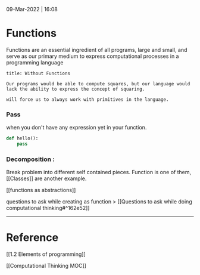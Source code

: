 09-Mar-2022 | 16:08




# Functions

Functions are an essential ingredient of all programs, large and small, and serve as our primary medium to express computational processes in a programming language


```ad-warning
title: Without Functions

Our programs would be able to compute squares, but our language would lack the ability to express the concept of squaring.

will force us to always work with primitives in the language.

```

### Pass
when you don't have any expression yet in your function.

```py
def hello():
	pass 
```



### Decomposition : 
Break problem into different self contained pieces. Function is one of them, [[Classes]] are another example.

[[functions  as abstractions]]

questions to ask while creating as function > [[Questions to ask while doing computational thinking#^162e52]]


---

# Reference
[[1.2 Elements of programming]]

[[Computational Thinking MOC]]